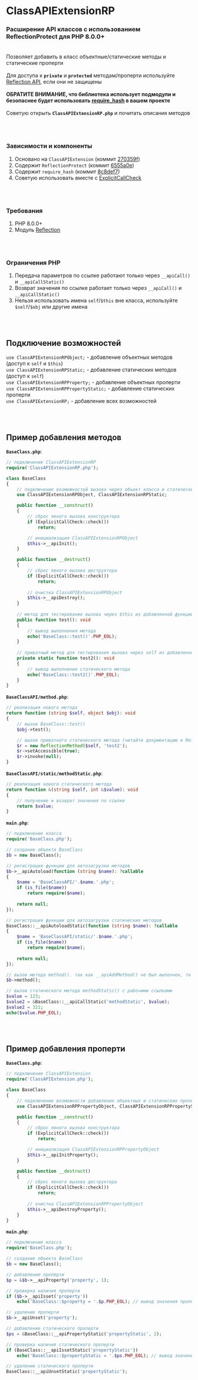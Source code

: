 # ClassAPIExtensionRP
### Расширение API классов с использованием ReflectionProtect для PHP 8.0.0+<br><br>

Позволяет добавить в класс объектные/статические методы и статические проперти<br><br>
Для доступа к **`private`** и **`protected`** методам/проперти используйте [Reflection API](https://www.php.net/manual/ru/book.reflection.php), если они не защищены<br><br>
**ОБРАТИТЕ ВНИМАНИЕ, что библиотека использует подмодули и безопаснее будет использовать [require_hash](https://github.com/deathscore13/require_hash) в вашем проекте**<br><br>
Советую открыть **`ClassAPIExtensionRP.php`** и почитать описания методов

<br><br>
### Зависимости и компоненты
1. Основано на `ClassAPIExtension` (коммит [270359f](https://github.com/deathscore13/ClassAPIExtension/tree/270359f58c462e6b0972a73ff1a6cf3448ee5362))
2. Содержит `ReflectionProtect` (коммит [6555a0e](https://github.com/deathscore13/ReflectionProtect/tree/6555a0ecf955cd2aeccad4953772b52742a2ceec))
3. Содержит `require_hash` (коммит [8c8def7](https://github.com/deathscore13/require_hash/tree/8c8def77cda5d152804f3e07ba03b86502ae7f12))
4. Советую использовать вместе с [ExplicitCallCheck](https://github.com/deathscore13/ExplicitCallCheck)

<br><br>
### Требования
1. PHP 8.0.0+
2. Модуль [Reflection](https://www.php.net/manual/ru/book.reflection.php)

<br><br>
### Ограничения PHP
1. Передача параметров по ссылке работают только через `__apiCall()` и `__apiCallStatic()`
2. Возврат значения по ссылке работает только через `__apiCall()` и `__apiCallStatic()`
3. Нельзя использовать имена `self`/`$this` вне класса, используйте `$self`/`$obj` или другие имена

<br><br>
## Подключение возможностей
`use ClassAPIExtensionRPObject;` - добавление объектных методов (доступ к `self` и `$this`)<br>
`use ClassAPIExtensionRPStatic;` - добавление статических методов (доступ к `self`)<br>
`use ClassAPIExtensionRPProperty;` - добавление объектных проперти<br>
`use ClassAPIExtensionRPPropertyStatic;` - добавление статических проперти<br>
`use ClassAPIExtensionRP;` - добавление всех возможностей

<br><br>
## Пример добавления методов
**`BaseClass.php`**:
```php
// подключение ClassAPIExtensionRP
require('ClassAPIExtensionRP.php');

class BaseClass
{
    // подключение возможностей вызова через объект класса и статический вызов
    use ClassAPIExtensionRPObject, ClassAPIExtensionRPStatic;

    public function __construct()
    {
        // сброс явного вызова конструктора
        if (ExplicitCallCheck::check())
            return;

        // инициализация ClassAPIExtensionRPObject
        $this->__apiInit();
    }

    public function __destruct()
    {
        // сброс явного вызова деструктора
        if (ExplicitCallCheck::check())
            return;
        
        // очистка ClassAPIExtensionRPObject
        $this->__apiDestroy();
    }
    
    // метод для тестирование вызова через $this из добавленной функции
    public function test(): void
    {
        // вывод выполнения метода
        echo('BaseClass::test()'.PHP_EOL);
    }
    
    // приватный метод для тестирования вызова через self из добавленной функции
    private static function test2(): void
    {
        // вывод выполнения статического метода
        echo('BaseClass::test2()'.PHP_EOL);
    }
}
```
**`BaseClassAPI/method.php`**:
```php
// реализация нового метода
return function (string $self, object $obj): void
{
    // вызов BaseClass::test()
    $obj->test();

    // вызов приватного статического метода (читайте документацию к Reflection API)
    $r = new ReflectionMethod($self, 'test2');
    $r->setAccessible(true);
    $r->invoke(null);
}
```
**`BaseClassAPI/static/methodStatic.php`**:
```php
// реализация нового статического метода
return function &(string $self, int &$value): void
{
    // получение и возврат значения по ссылке
    return $value;
}
```
**`main.php`**:
```php
// подключение класса
require('BaseClass.php');

// создание объекта BaseClass
$b = new BaseClass();

// регистрация функции для автозагрузки методов
$b->__apiAutoload(function (string $name): ?callable
{
    $name = 'BaseClassAPI/'.$name.'.php';
    if (is_file($name))
        return require($name);
    
    return null;
});

// регистрация функции для автозагрузки статических методов
BaseClass::__apiAutoloadStatic(function (string $name): ?callable
{
    $name = 'BaseClassAPI/static/'.$name.'.php';
    if (is_file($name))
        return require($name);
    
    return null;
});

// вызов метода method(). так как __apiAddMethod() не был выполнен, то будет совершена автозагрузка
$b->method();

// вызов статического метода methodStatic() с рабочими ссылками
$value = 123;
$value2 = &BaseClass::__apiCallStatic('methodStatic', $value);
$value2 = 321;
echo($value.PHP_EOL);
```
<br><br>
## Пример добавления проперти
**`BaseClass.php`**:
```php
// подключение ClassAPIExtension
require('ClassAPIExtension.php');

class BaseClass
{
    // подключение возможности добавления объектных и статических проперти
    use ClassAPIExtensionRPPropertyObject, ClassAPIExtensionRPPropertyStatic;

    public function __construct()
    {
        // сброс явного вызова конструктора
        if (ExplicitCallCheck::check())
            return;

        // инициализация ClassAPIExtensionRPPropertyObject
        $this->__apiInitProperty();
    }

    public function __destruct()
    {
        // сброс явного вызова деструктора
        if (ExplicitCallCheck::check())
            return;
        
        // очистка ClassAPIExtensionRPPropertyObject
        $this->__apiDestroyProperty();
    }
}
```
**`main.php`**:
```php
// подключение класса
require('BaseClass.php');

// создание объекта BaseClass
$b = new BaseClass();

// добавление проперти
$p = &$b->__apiProperty('property', 1);

// проверка наличия проперти
if ($b->__apiIsset('property'))
    echo('BaseClass::$property = '.$p.PHP_EOL); // вывод значения проперти

// удаление проперти
$b->__apiUnset('property');

// добавление статического проперти
$ps = &BaseClass::__apiPropertyStatic('propertyStatic', 2);

// проверка наличия статического проперти
if (BaseClass::__apiIssetStatic('propertyStatic'))
    echo('BaseClass::$propertyStatic = '.$ps.PHP_EOL); // вывод значения статического проперти

// удаление статического проперти
BaseClass::__apiUnsetStatic('propertyStatic');
```
